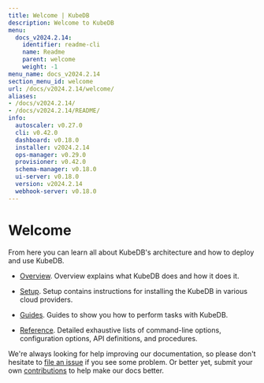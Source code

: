 ```yaml
---
title: Welcome | KubeDB
description: Welcome to KubeDB
menu:
  docs_v2024.2.14:
    identifier: readme-cli
    name: Readme
    parent: welcome
    weight: -1
menu_name: docs_v2024.2.14
section_menu_id: welcome
url: /docs/v2024.2.14/welcome/
aliases:
- /docs/v2024.2.14/
- /docs/v2024.2.14/README/
info:
  autoscaler: v0.27.0
  cli: v0.42.0
  dashboard: v0.18.0
  installer: v2024.2.14
  ops-manager: v0.29.0
  provisioner: v0.42.0
  schema-manager: v0.18.0
  ui-server: v0.18.0
  version: v2024.2.14
  webhook-server: v0.18.0
---
```


# Welcome

From here you can learn all about KubeDB's architecture and how to deploy and use KubeDB.

- [Overview](/docs/v2024.2.14/overview/). Overview explains what KubeDB does and how it does it.

- [Setup](/docs/v2024.2.14/setup/). Setup contains instructions for installing the KubeDB in various cloud providers.

- [Guides](/docs/v2024.2.14/guides/). Guides to show you how to perform tasks with KubeDB.

- [Reference](/docs/v2024.2.14/reference/). Detailed exhaustive lists of command-line options, configuration options, API definitions, and procedures.

We're always looking for help improving our documentation, so please don't hesitate to [file an issue](https://github.com/kubedb/project/issues/new) if you see some problem. Or better yet, submit your own [contributions](/docs/v2024.2.14/CONTRIBUTING) to help make our docs better.
